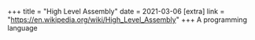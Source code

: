 +++
title = "High Level Assembly"
date = 2021-03-06
[extra]
link = "https://en.wikipedia.org/wiki/High_Level_Assembly"
+++
A programming language


